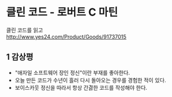 # 클린 코드 - 로버트 C 마틴


클린 코드를 읽고   
http://www.yes24.com/Product/Goods/91737015

<!--more-->

## 1 감상평

- "애자일 소프트웨어 장인 정신"이란 부재를 좋아한다.
- 오늘 만든 코드가 수년이 흘러 다시 돌아오는 경우를 경험한 적이 있다. 
- 보이스카웃 정신을 따라서 항상 간겷한 코드를 작성해야 한다.
